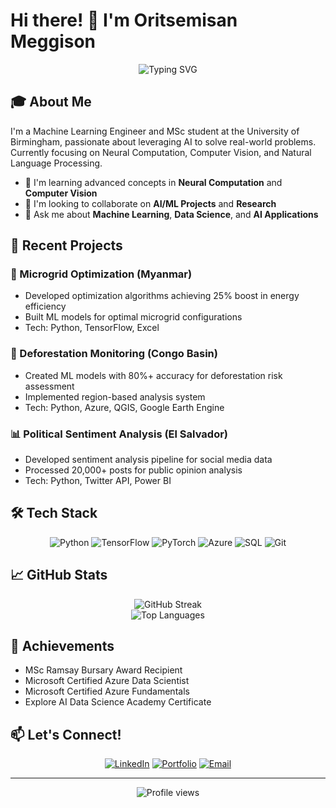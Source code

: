 # Hi there! 👋 I'm Oritsemisan Meggison

<div align="center">
  <img src="https://readme-typing-svg.herokuapp.com?font=Fira+Code&pause=1000&color=2E9EF7&center=true&vCenter=true&width=435&lines=MSc+AI+%26+ML+Student;Machine+Learning+Engineer;Data+Science+Enthusiast;Always+Learning+New+Things" alt="Typing SVG" />
</div>

## 🎓 About Me

I'm a Machine Learning Engineer and MSc student at the University of Birmingham, passionate about leveraging AI to solve real-world problems. Currently focusing on Neural Computation, Computer Vision, and Natural Language Processing.

- 🌱 I'm learning advanced concepts in **Neural Computation** and **Computer Vision**
- 👯 I'm looking to collaborate on **AI/ML Projects** and **Research**
- 💬 Ask me about **Machine Learning**, **Data Science**, and **AI Applications**

## 🚀 Recent Projects

### 🔋 Microgrid Optimization (Myanmar)
- Developed optimization algorithms achieving 25% boost in energy efficiency
- Built ML models for optimal microgrid configurations
- Tech: Python, TensorFlow, Excel

### 🌳 Deforestation Monitoring (Congo Basin)
- Created ML models with 80%+ accuracy for deforestation risk assessment
- Implemented region-based analysis system
- Tech: Python, Azure, QGIS, Google Earth Engine

### 📊 Political Sentiment Analysis (El Salvador)
- Developed sentiment analysis pipeline for social media data
- Processed 20,000+ posts for public opinion analysis
- Tech: Python, Twitter API, Power BI

## 🛠️ Tech Stack

<div align="center">

![Python](https://img.shields.io/badge/Python-3776AB?style=for-the-badge&logo=python&logoColor=white)
![TensorFlow](https://img.shields.io/badge/TensorFlow-FF6F00?style=for-the-badge&logo=tensorflow&logoColor=white)
![PyTorch](https://img.shields.io/badge/PyTorch-EE4C2C?style=for-the-badge&logo=pytorch&logoColor=white)
![Azure](https://img.shields.io/badge/Azure-0089D6?style=for-the-badge&logo=microsoft-azure&logoColor=white)
![SQL](https://img.shields.io/badge/SQL-4479A1?style=for-the-badge&logo=mysql&logoColor=white)
![Git](https://img.shields.io/badge/Git-F05032?style=for-the-badge&logo=git&logoColor=white)

</div>

## 📈 GitHub Stats

<div align="center">
  <img src="https://github-readme-streak-stats.herokuapp.com/?user=Meggison&theme=radical" alt="GitHub Streak" />
</div>

<div align="center">
  <img src="https://github-readme-stats.vercel.app/api/top-langs/?username=Meggison&layout=compact&theme=radical" alt="Top Languages" />
</div>

## 🎯 Achievements
- MSc Ramsay Bursary Award Recipient
- Microsoft Certified Azure Data Scientist
- Microsoft Certified Azure Fundamentals
- Explore AI Data Science Academy Certificate

## 📫 Let's Connect!

<div align="center">

[![LinkedIn](https://img.shields.io/badge/LinkedIn-0077B5?style=for-the-badge&logo=linkedin&logoColor=white)](https://www.linkedin.com/in/oritsemisan-meggison-1b117420b/)
[![Portfolio](https://img.shields.io/badge/Portfolio-000000?style=for-the-badge&logo=About.me&logoColor=white)](https://www.datascienceportfol.io/meggisonoritsemisan)
[![Email](https://img.shields.io/badge/Email-D14836?style=for-the-badge&logo=gmail&logoColor=white)](mailto:meggisonoritsemisan@gmail.com)

</div>

---

<div align="center">
  <img src="https://komarev.com/ghpvc/?username=Meggison&color=blueviolet&style=flat-square" alt="Profile views" />
</div>

